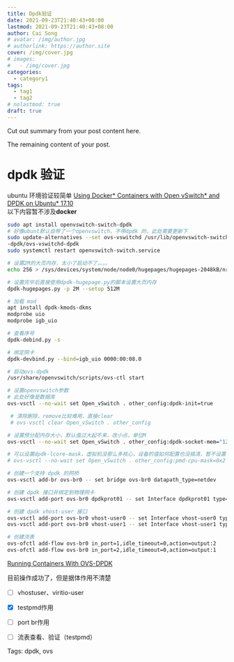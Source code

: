 ```yaml
---
title: Dpdk验证
date: 2021-09-23T21:40:43+08:00
lastmod: 2021-09-23T21:40:43+08:00
author: Cai Song
# avatar: /img/author.jpg
# authorlink: https://author.site
cover: /img/cover.jpg
# images:
#   - /img/cover.jpg
categories:
  - category1
tags:
  - tag1
  - tag2
# nolastmod: true
draft: true
---
```


Cut out summary from your post content here.

<!--more-->

The remaining content of your post.
# dpdk 验证
ubuntu 环境验证较简单
[Using Docker* Containers with Open vSwitch* and DPDK on Ubuntu* 17.10](https://software.intel.com/content/www/us/en/develop/articles/using-docker-containers-with-open-vswitch-and-dpdk-on-ubuntu-1710.html)  
以下内容暂不涉及**docker**

```bash
sudo apt install openvswitch-switch-dpdk
# 好像ubunt默认自带了一个openvswitch，不带dpdk 的，此处需要更新下
sudo update-alternatives --set ovs-vswitchd /usr/lib/openvswitch-switch
-dpdk/ovs-vswitchd-dpdk
sudo systemctl restart openvswitch-switch.service

# 设置2M的大页内存，太小了启动不了。。。。
echo 256 > /sys/devices/system/node/node0/hugepages/hugepages-2048kB/nr_hugepages

# 设置完毕后直接使用dpdk-hugepage.py的脚本设置大页内存
dpdk-hugepages.py -p 2M --setup 512M

# 加载 mod
apt install dpdk-kmods-dkms
modprobe uio
modprobe igb_uio

# 查看序号
dpdk-debind.py -s 

# 绑定网卡
dpdk-devbind.py --bind=igb_uio 0000:00:08.0

# 启动ovs-dpdk
/usr/share/openvswitch/scripts/ovs-ctl start

# 设置openvswitch参数
# 此处好像是数据库
ovs-vsctl --no-wait set Open_vSwitch . other_config:dpdk-init=true

 # 清除删除，remove比较难用，直接clear 
 # ovs-vsctl clear Open_vSwitch . other_config

# 设置预分配内存大小，默认值过大起不来，改小点，单位M
ovs-vsctl --no-wait set Open_vSwitch . other_config:dpdk-socket-mem="128"

# 可以设置dpdk-lcore-mask，虚拟机没那么多核心，设备的值如何配置也没搞清，暂不设置
# ovs-vsctl --no-wait set Open_vSwitch . other_config:pmd-cpu-mask=0x2

# 创建一个支持 dpdk 的网桥
ovs-vsctl add-br ovs-br0 -- set bridge ovs-br0 datapath_type=netdev

# 创建 dpdk 接口并绑定到物理网卡
ovs-vsctl add-port ovs-br0 dpdkprot01 -- set Interface dpdkprot01 type=dpdk options:dpdk-devargs=0000:00:08.0

# 创建 dpdk vhost-user 接口
ovs-vsctl add-port ovs-br0 vhost-user0 -- set Interface vhost-user0 type=dpdkvhostuser
ovs-vsctl add-port ovs-br0 vhost-user1 -- set Interface vhost-user1 type=dpdkvhostuser

# 创建流表
ovs-ofctl add-flow ovs-br0 in_port=1,idle_timeout=0,action=output:2
ovs-ofctl add-flow ovs-br0 in_port=2,idle_timeout=0,action=output:1
```
[Running Containers With OVS-DPDK](https://www.cnblogs.com/dream397/p/13964154.html "ovs-dpdk")

目前操作成功了，但是据体作用不清楚

- [ ] vhostuser、viritio-user
- [x] testpmd作用
- [ ] port br作用
- [ ] 流表查看、验证（testpmd）



Tags:
  dpdk, ovs